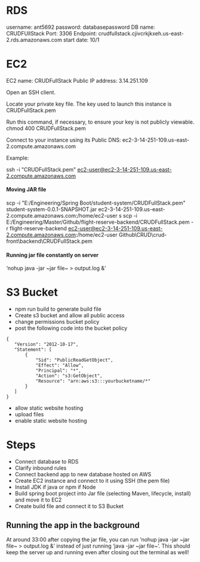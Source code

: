 # RDS

username: ant5692
password: databasepassword
DB name: CRUDFUllStack
Port: 3306
Endpoint: crudfullstack.cjivcrkjkxeh.us-east-2.rds.amazonaws.com
start date: 10/1

# EC2

EC2 name: CRUDFullStack
Public IP address: 3.14.251.109

Open an SSH client.

Locate your private key file. The key used to launch this instance is CRUDFullStack.pem

Run this command, if necessary, to ensure your key is not publicly viewable.
 chmod 400 CRUDFullStack.pem

Connect to your instance using its Public DNS:
 ec2-3-14-251-109.us-east-2.compute.amazonaws.com

Example:

 ssh -i "CRUDFullStack.pem" ec2-user@ec2-3-14-251-109.us-east-2.compute.amazonaws.com

 #### Moving JAR file

 scp -i "E:/Engineering/Spring Boot/student-system/CRUDFullStack.pem" student-system-0.0.1-SNAPSHOT.jar ec2-3-14-251-109.us-east-2.compute.amazonaws.com:/home/ec2-user
 s
 scp -i E:/Engineering/Master/Github/flight-reserve-backend/CRUDFullStack.pem -r flight-reserve-backend ec2-user@ec2-3-14-251-109.us-east-2.compute.amazonaws.com:/home/ec2-user
 Github\CRUD\crud-front\backend\CRUDFullStack.pem


 #### Running jar file constantly on server

 ‘nohup java -jar ~jar file~ > output.log &’

 # S3 Bucket

 - npm run build to generate build file
 - Create s3 bucket and allow all public access
 - change permissions bucket policy
-  post the following code into the bucket policy

 ```
 {
    "Version": "2012-10-17",
    "Statement": [
        {
            "Sid": "PublicReadGetObject",
            "Effect": "Allow",
            "Principal": "*",
            "Action": "s3:GetObject",
            "Resource": "arn:aws:s3:::yourbucketname/*"
        }
    ]
}
 ```

 - allow static website hosting
 - upload files
 - enable static website hosting

# Steps

- Connect database to RDS
- Clarify inbound rules
- Connect backend app to new database hosted on AWS
- Create EC2 instance and connect to it using SSH (the pem file)
- Install JDK if java or npm if Node
- Build spring boot project into Jar file (selecting Maven, lifecycle, install) and move it to EC2
- Create build file and connect it to S3 Bucket

## Running the app in the background

At around 33:00 after copying the jar file, you can run ‘nohup java -jar ~jar file~ > output.log &’ instead of just running ‘java -jar ~jar file~’. This should keep the server up and running even after closing out the terminal as well!